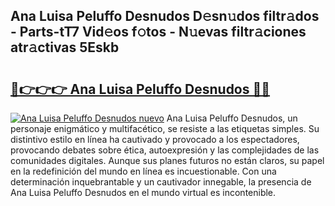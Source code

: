 ## Ana Luisa Peluffo Desnudos D𝚎sn𝚞dos filtr𝚊dos - Parts-tT7 Vid𝚎os f𝚘tos - N𝚞evas filtr𝚊ciones atr𝚊ctivas 5Eskb

# <h2><a href="http://mbddkbj.tromn.icu/?c=Ana+Luisa+Peluffo+Desnudos">🔗👉👉👉 Ana Luisa Peluffo Desnudos 🔗🔗</a></h2>

[![Ana Luisa Peluffo Desnudos nuevo](https://i.imgur.com/pEAQMta.gif)](http://mbddkbj.tromn.icu/?c=Ana+Luisa+Peluffo+Desnudos)
Ana Luisa Peluffo Desnudos, un personaje enigmático y multifacético, se resiste a las etiquetas simples. Su distintivo estilo en línea ha cautivado y provocado a los espectadores, provocando debates sobre ética, autoexpresión y las complejidades de las comunidades digitales. Aunque sus planes futuros no están claros, su papel en la redefinición del mundo en línea es incuestionable. Con una determinación inquebrantable y un cautivador innegable, la presencia de Ana Luisa Peluffo Desnudos en el mundo virtual es incontenible.
